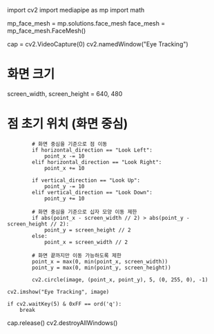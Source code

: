 import cv2
import mediapipe as mp
import math

mp_face_mesh = mp.solutions.face_mesh
face_mesh = mp_face_mesh.FaceMesh()

cap = cv2.VideoCapture(0)
cv2.namedWindow("Eye Tracking")

# 화면 크기
screen_width, screen_height = 640, 480

# 점 초기 위치 (화면 중심)
            # 화면 중심을 기준으로 점 이동
            if horizontal_direction == "Look Left":
                point_x -= 10
            elif horizontal_direction == "Look Right":
                point_x += 10

            if vertical_direction == "Look Up":
                point_y -= 10
            elif vertical_direction == "Look Down":
                point_y += 10

            # 화면 중심을 기준으로 십자 모양 이동 제한
            if abs(point_x - screen_width // 2) > abs(point_y - screen_height // 2):
                point_y = screen_height // 2
            else:
                point_x = screen_width // 2

            # 화면 끝까지만 이동 가능하도록 제한
            point_x = max(0, min(point_x, screen_width))
            point_y = max(0, min(point_y, screen_height))

            cv2.circle(image, (point_x, point_y), 5, (0, 255, 0), -1)

    cv2.imshow("Eye Tracking", image)

    if cv2.waitKey(5) & 0xFF == ord('q'):
        break

cap.release()
cv2.destroyAllWindows()
